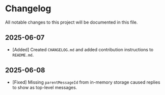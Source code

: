 # Changelog

All notable changes to this project will be documented in this file.

## 2025-06-07
- [Added] Created `CHANGELOG.md` and added contribution instructions to `README.md`.

## 2025-06-08
- [Fixed] Missing `parentMessageId` from in-memory storage caused replies to show as top-level messages.
